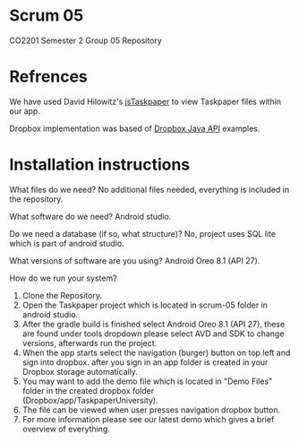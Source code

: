 # Scrum 05

CO2201 Semester 2 Group 05 Repository

# Refrences
We have used David Hilowitz's [jsTaskpaper](https://github.com/dhilowitz/jsTaskPaper "jsTaskpaper") to view Taskpaper files within our app.

Dropbox implementation was based of [Dropbox Java API](https://github.com/dropbox/dropbox-sdk-java "Dropbox Java API") examples.

# Installation instructions
What files do we need? No additional files needed, everything is included in the repository.

What software do we need? Android studio.

Do we need a database (if so, what structure)? No, project uses SQL lite which is part of android studio.

What versions of software are you using? Android Oreo 8.1 (API 27).

How do we run your system?

1. Clone the Repository.
2. Open the Taskpaper project which is located in scrum-05 folder in android studio.
3. After the gradle build is finished select Android Oreo 8.1 (API 27), these are found under tools dropdown please select AVD and SDK to change versions, afterwards run the project.
4. When the app starts select the navigation (burger) button on top left and sign into dropbox.
after you sign in an app folder is created in your Dropbox storage automatically.
5. You may want to add the demo file which is located in "Demo Files" folder in the created dropbox folder (Dropbox/app/TaskpaperUniversity).
6. The file can be viewed when user presses navigation dropbox button.
7. For more information please see our latest demo which gives a brief overview of everything.
